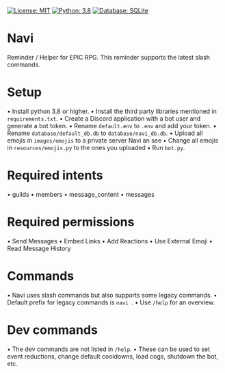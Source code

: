 [![License: MIT](https://img.shields.io/badge/License-MIT-yellow.svg)](https://opensource.org/licenses/MIT) [![Python: 3.8](https://img.shields.io/badge/Python-3.8+-brightgreen.svg)](https://www.python.org/) [![Database: SQLite](https://img.shields.io/badge/Database-SQLite-blue.svg)](https://www.sqlite.org/index.html)
# Navi

Reminder / Helper for EPIC RPG. This reminder supports the latest slash commands.

# Setup
• Install python 3.8 or higher.
• Install the third party libraries mentioned in `requirements.txt`.
• Create a Discord application with a bot user and generate a bot token.
• Rename `default.env` to `.env` and add your token.
• Rename `database/default_db.db` to `database/navi_db.db`.
• Upload all emojis in `images/emojis` to a private server Navi an see
• Change all emojis in `resources/emojis.py` to the ones you uploaded
• Run `bot.py`.

# Required intents
• guilds
• members
• message_content
• messages

# Required permissions
• Send Messages
• Embed Links
• Add Reactions
• Use External Emoji
• Read Message History

# Commands
• Navi uses slash commands but also supports some legacy commands.
• Default prefix for legacy commands is `navi `.
• Use `/help` for an overview.

# Dev commands
 • The dev commands are not listed in `/help`.
 • These can be used to set event reductions, change default cooldowns, load cogs, shutdown the bot, etc.
